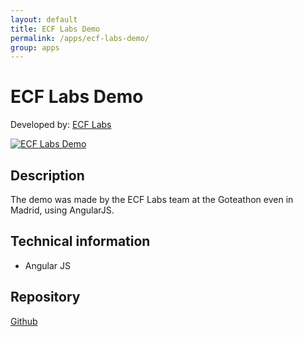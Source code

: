 ```yaml
---
layout: default
title: ECF Labs Demo
permalink: /apps/ecf-labs-demo/
group: apps
---
```

# ECF Labs Demo
Developed by: [ECF Labs](http://ecflabs.or)

 [![ECF Labs Demo](http://developers.goteo.org/assets/images/ecf.jpg)](https://experiments.goteo.org/GoteoApiAngularJS/angular.html)


## Description

The demo was made by the ECF Labs team at the Goteathon even in Madrid, using AngularJS.

## Technical information

- Angular JS

## Repository

[Github](https://github.com/ecfdev/Examples-and-Experiments/tree/master/GoteoApiAngularJS)





